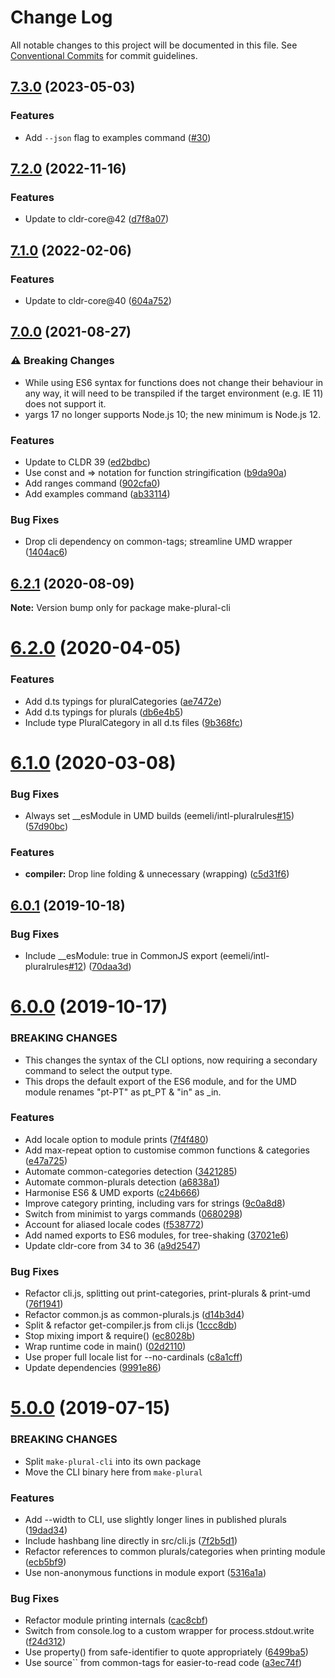 # Change Log

All notable changes to this project will be documented in this file.
See [Conventional Commits](https://conventionalcommits.org) for commit guidelines.

## [7.3.0](https://github.com/eemeli/make-plural/compare/make-plural-cli@7.2.0...make-plural-cli@7.3.0) (2023-05-03)

### Features

* Add `--json` flag to examples command ([#30](https://github.com/eemeli/make-plural/issues/30))

## [7.2.0](https://github.com/eemeli/make-plural/compare/make-plural-cli@7.1.0...make-plural-cli@7.2.0) (2022-11-16)

### Features

* Update to cldr-core@42 ([d7f8a07](https://github.com/eemeli/make-plural/commit/d7f8a07dca337b961faf2652736cbf106dc1cfd3))

## [7.1.0](https://github.com/eemeli/make-plural/compare/make-plural-cli@7.0.0...make-plural-cli@7.1.0) (2022-02-06)

### Features

* Update to cldr-core@40 ([604a752](https://github.com/eemeli/make-plural/commit/604a7524f92e86391a1ac01fab2fc8ab577ca2aa))

## [7.0.0](https://github.com/eemeli/make-plural/compare/6.2.1...7.0.0) (2021-08-27)

### ⚠ Breaking Changes

* While using ES6 syntax for functions does not change
  their behaviour in any way, it will need to be transpiled if the target
  environment (e.g. IE 11) does not support it.
* yargs 17 no longer supports Node.js 10; the new minimum is Node.js 12.

### Features

* Update to CLDR 39 ([ed2bdbc](https://github.com/eemeli/make-plural/commit/ed2bdbc77e6e86444ec4711124b94a780069f0e4))
* Use const and => notation for function stringification ([b9da90a](https://github.com/eemeli/make-plural/commit/b9da90acd501b86a6b2ab1e73876ea05c57ebc74))
* Add ranges command ([902cfa0](https://github.com/eemeli/make-plural/commit/902cfa0a6aac428051736bbec4c8aa12c3fc1b13))
* Add examples command ([ab33114](https://github.com/eemeli/make-plural/commit/ab33114286d5508ed8c9ddf38ed673e5cb3f7d8b))

### Bug Fixes

* Drop cli dependency on common-tags; streamline UMD wrapper ([1404ac6](https://github.com/eemeli/make-plural/commit/1404ac640b2d7391973d8d8dae060fef7d468f74))

## [6.2.1](https://github.com/eemeli/make-plural/compare/make-plural-cli@6.2.0...make-plural-cli@6.2.1) (2020-08-09)

**Note:** Version bump only for package make-plural-cli





# [6.2.0](https://github.com/eemeli/make-plural/compare/make-plural-cli@6.1.0...make-plural-cli@6.2.0) (2020-04-05)


### Features

* Add d.ts typings for pluralCategories ([ae7472e](https://github.com/eemeli/make-plural/commit/ae7472eb12ecdb9768197faddf0be409eb2ced55))
* Add d.ts typings for plurals ([db6e4b5](https://github.com/eemeli/make-plural/commit/db6e4b5d39994d159695ac113bdc5e005921a2f7))
* Include type PluralCategory in all d.ts files ([9b368fc](https://github.com/eemeli/make-plural/commit/9b368fc5adafb6dc95c4bf7973a494edcab9a9f8))





# [6.1.0](https://github.com/eemeli/make-plural/compare/make-plural-cli@6.0.1...make-plural-cli@6.1.0) (2020-03-08)


### Bug Fixes

* Always set __esModule in UMD builds (eemeli/intl-pluralrules[#15](https://github.com/eemeli/make-plural/issues/15)) ([57d90bc](https://github.com/eemeli/make-plural/commit/57d90bcab45ad6439509a144aaeb493e5e0ef7dd))


### Features

* **compiler:** Drop line folding & unnecessary (wrapping) ([c5d31f6](https://github.com/eemeli/make-plural/commit/c5d31f69d6f1032e291cb911cae8cc34b20099ed))





## [6.0.1](https://github.com/eemeli/make-plural/compare/make-plural-cli@6.0.0...make-plural-cli@6.0.1) (2019-10-18)


### Bug Fixes

* Include __esModule: true in CommonJS export (eemeli/intl-pluralrules[#12](https://github.com/eemeli/make-plural/issues/12)) ([70daa3d](https://github.com/eemeli/make-plural/commit/70daa3df0d985b2d4b4fd9d6cf8659a5f58a79f4))





# [6.0.0](https://github.com/eemeli/make-plural/compare/make-plural-cli@6.0.0-beta.3...make-plural-cli@6.0.0) (2019-10-17)


### BREAKING CHANGES

* This changes the syntax of the CLI options, now requiring a secondary command to select the output type.
* This drops the default export of the ES6 module, and for the UMD module renames "pt-PT" as pt_PT & "in" as _in.


### Features

* Add locale option to module prints ([7f4f480](https://github.com/eemeli/make-plural/commit/7f4f480))
* Add max-repeat option to customise common functions & categories ([e47a725](https://github.com/eemeli/make-plural/commit/e47a725))
* Automate common-categories detection ([3421285](https://github.com/eemeli/make-plural/commit/3421285))
* Automate common-plurals detection ([a6838a1](https://github.com/eemeli/make-plural/commit/a6838a1))
* Harmonise ES6 & UMD exports ([c24b666](https://github.com/eemeli/make-plural/commit/c24b666))
* Improve category printing, including vars for strings ([9c0a8d8](https://github.com/eemeli/make-plural/commit/9c0a8d8))
* Switch from minimist to yargs commands ([0680298](https://github.com/eemeli/make-plural/commit/0680298))
* Account for aliased locale codes ([f538772](https://github.com/eemeli/make-plural/commit/f538772))
* Add named exports to ES6 modules, for tree-shaking ([37021e6](https://github.com/eemeli/make-plural/commit/37021e6))
* Update cldr-core from 34 to 36 ([a9d2547](https://github.com/eemeli/make-plural/commit/a9d25474efde9b415dd5e4e63b825bcad06f7b07))


### Bug Fixes

* Refactor cli.js, splitting out print-categories, print-plurals & print-umd ([76f1941](https://github.com/eemeli/make-plural/commit/76f1941))
* Refactor common.js as common-plurals.js ([d14b3d4](https://github.com/eemeli/make-plural/commit/d14b3d4))
* Split & refactor get-compiler.js from cli.js ([1ccc8db](https://github.com/eemeli/make-plural/commit/1ccc8db))
* Stop mixing import & require() ([ec8028b](https://github.com/eemeli/make-plural/commit/ec8028b))
* Wrap runtime code in main() ([02d2110](https://github.com/eemeli/make-plural/commit/02d2110))
* Use proper full locale list for --no-cardinals ([c8a1cff](https://github.com/eemeli/make-plural/commit/c8a1cff))
* Update dependencies ([9991e86](https://github.com/eemeli/make-plural/commit/9991e86508db08088ef0975ce08c354610b7a4a9))



# [5.0.0](https://github.com/eemeli/make-plural/compare/9cbae0d...make-plural-cli@5.0.0) (2019-07-15)

### BREAKING CHANGES

* Split `make-plural-cli` into its own package
* Move the CLI binary here from `make-plural`


### Features

* Add --width to CLI, use slightly longer lines in published plurals ([19dad34](https://github.com/eemeli/make-plural/commit/19dad34))
* Include hashbang line directly in src/cli.js ([7f2b5d1](https://github.com/eemeli/make-plural/commit/7f2b5d1))
* Refactor references to common plurals/categories when printing module ([ecb5bf9](https://github.com/eemeli/make-plural/commit/ecb5bf9))
* Use non-anonymous functions in module export ([5316a1a](https://github.com/eemeli/make-plural/commit/5316a1a))


### Bug Fixes

* Refactor module printing internals ([cac8cbf](https://github.com/eemeli/make-plural/commit/cac8cbf))
* Switch from console.log to a custom wrapper for process.stdout.write ([f24d312](https://github.com/eemeli/make-plural/commit/f24d312))
* Use property() from safe-identifier to quote appropriately ([6499ba5](https://github.com/eemeli/make-plural/commit/6499ba5))
* Use source`` from common-tags for easier-to-read code ([a3ec74f](https://github.com/eemeli/make-plural/commit/a3ec74f))
